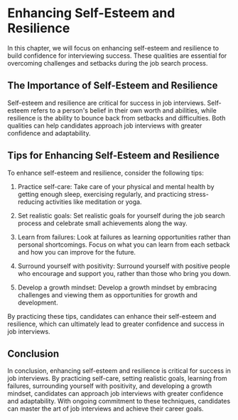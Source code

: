 Enhancing Self-Esteem and Resilience
===================================================================================================

In this chapter, we will focus on enhancing self-esteem and resilience to build confidence for interviewing success. These qualities are essential for overcoming challenges and setbacks during the job search process.

The Importance of Self-Esteem and Resilience
--------------------------------------------

Self-esteem and resilience are critical for success in job interviews. Self-esteem refers to a person's belief in their own worth and abilities, while resilience is the ability to bounce back from setbacks and difficulties. Both qualities can help candidates approach job interviews with greater confidence and adaptability.

Tips for Enhancing Self-Esteem and Resilience
---------------------------------------------

To enhance self-esteem and resilience, consider the following tips:

1. Practice self-care: Take care of your physical and mental health by getting enough sleep, exercising regularly, and practicing stress-reducing activities like meditation or yoga.

2. Set realistic goals: Set realistic goals for yourself during the job search process and celebrate small achievements along the way.

3. Learn from failures: Look at failures as learning opportunities rather than personal shortcomings. Focus on what you can learn from each setback and how you can improve for the future.

4. Surround yourself with positivity: Surround yourself with positive people who encourage and support you, rather than those who bring you down.

5. Develop a growth mindset: Develop a growth mindset by embracing challenges and viewing them as opportunities for growth and development.

By practicing these tips, candidates can enhance their self-esteem and resilience, which can ultimately lead to greater confidence and success in job interviews.

Conclusion
----------

In conclusion, enhancing self-esteem and resilience is critical for success in job interviews. By practicing self-care, setting realistic goals, learning from failures, surrounding yourself with positivity, and developing a growth mindset, candidates can approach job interviews with greater confidence and adaptability. With ongoing commitment to these techniques, candidates can master the art of job interviews and achieve their career goals.
